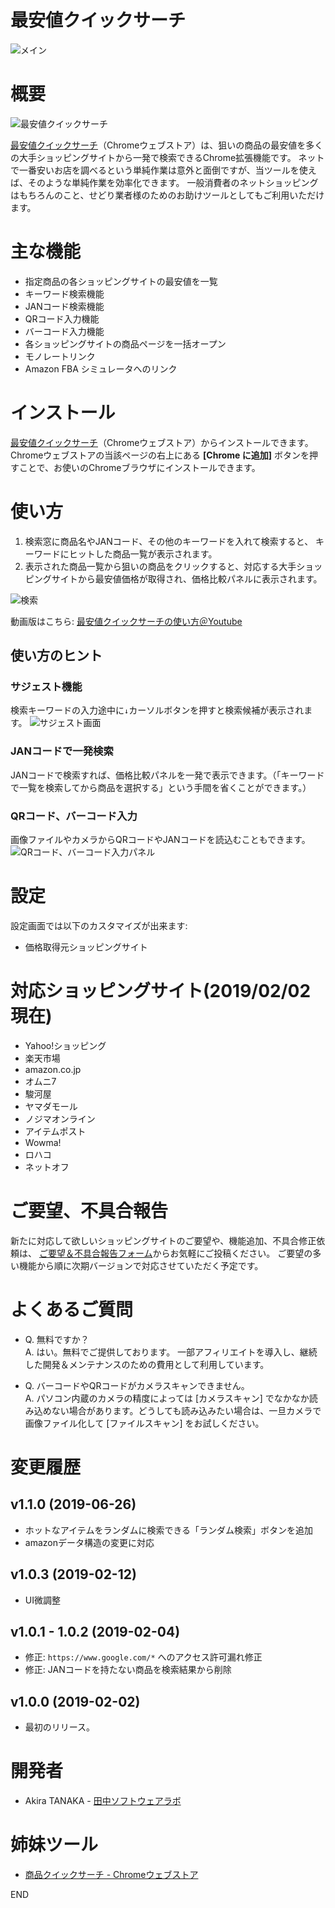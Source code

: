 # 最安値クイックサーチ

![メイン](https://lh3.googleusercontent.com/WjGzD_FDbyRtH5D5Y4-HSYF1_f5AFDgZe-jHYpw_eLJW65e9sQJyMibpUUfK_5lLe61ho0BRfg=w640-h400-e365)

# 概要

![最安値クイックサーチ](https://lh3.googleusercontent.com/ezYyGPO2wWJ5EJxnYDIDTA7dAoHgtfgMAoFV_mVc7_5k5DVC1SVe0WegS47ClxbYaZVle9nFNw=w48-h48-e365)

[最安値クイックサーチ](https://chrome.google.com/webstore/detail/%E6%9C%80%E5%AE%89%E5%80%A4%E3%82%AF%E3%82%A4%E3%83%83%E3%82%AF%E3%82%B5%E3%83%BC%E3%83%81/heclgjpfjbknmdpeleagfoplinlkbldk)（Chromeウェブストア）は、狙いの商品の最安値を多くの大手ショッピングサイトから一発で検索できるChrome拡張機能です。
ネットで一番安いお店を調べるという単純作業は意外と面倒ですが、当ツールを使えば、そのような単純作業を効率化できます。
一般消費者のネットショッピングはもちろんのこと、せどり業者様のためのお助けツールとしてもご利用いただけます。

# 主な機能

+ 指定商品の各ショッピングサイトの最安値を一覧
+ キーワード検索機能
+ JANコード検索機能
+ QRコード入力機能
+ バーコード入力機能
+ 各ショッピングサイトの商品ページを一括オープン
+ モノレートリンク
+ Amazon FBA シミュレータへのリンク

# インストール

[最安値クイックサーチ](https://chrome.google.com/webstore/detail/%E6%9C%80%E5%AE%89%E5%80%A4%E3%82%AF%E3%82%A4%E3%83%83%E3%82%AF%E3%82%B5%E3%83%BC%E3%83%81/heclgjpfjbknmdpeleagfoplinlkbldk)（Chromeウェブストア）からインストールできます。Chromeウェブストアの当該ページの右上にある **[Chrome に追加]** ボタンを押すことで、お使いのChromeブラウザにインストールできます。


# 使い方

1. 検索窓に商品名やJANコード、その他のキーワードを入れて検索すると、 キーワードにヒットした商品一覧が表示されます。 
1. 表示された商品一覧から狙いの商品をクリックすると、対応する大手ショッピングサイトから最安値価格が取得され、価格比較パネルに表示されます。

![検索](https://lh3.googleusercontent.com/6a4tWBTsrmxWgsojDSi5H4-q3ddwrWiuclZsuZqcHD1kmTS34drtQ9rbXuAVhvJci-c6t0Gu=w640-h400-e365)

動画版はこちら: [最安値クイックサーチの使い方＠Youtube](https://youtu.be/ALQfY0xb37I)

## 使い方のヒント

### サジェスト機能 
検索キーワードの入力途中に`↓`カーソルボタンを押すと検索候補が表示されます。 ![サジェスト画面](https://lh3.googleusercontent.com/X7kidioFGUV7NDoid81Ge5UgJnAqsN7gIaHI7SPcaAVMmnqrsd1VJWAFDMlDBRMAtBU-LFhmmg=w640-h400-e365)

### JANコードで一発検索

JANコードで検索すれば、価格比較パネルを一発で表示できます。（「キーワードで一覧を検索してから商品を選択する」という手間を省くことができます。）

### QRコード、バーコード入力
画像ファイルやカメラからQRコードやJANコードを読込むこともできます。 ![QRコード、バーコード入力パネル](https://lh3.googleusercontent.com/3J9XHA0jtcwP9sgZZp6vHKpQiI34Y8AfOWJ0laj7Zc23Gu7nYCKgHc-9H9pM2K3zUxiSIDQiZA=w640-h400-e365)


# 設定

設定画面では以下のカスタマイズが出来ます:

- 価格取得元ショッピングサイト


# 対応ショッピングサイト(2019/02/02現在)

- Yahoo!ショッピング
- 楽天市場
- amazon.co.jp
- オムニ7
- 駿河屋
- ヤマダモール
- ノジマオンライン
- アイテムポスト
- Wowma!
- ロハコ
- ネットオフ

# ご要望、不具合報告

新たに対応して欲しいショッピングサイトのご要望や、機能追加、不具合修正依頼は、
[ご要望＆不具合報告フォーム](https://docs.google.com/forms/d/e/1FAIpQLSe2ER1K61J7OhoUbxa_NXVvRU7TzEJitczn_mxaYMyMXfjxsw/viewform
)からお気軽にご投稿ください。
ご要望の多い機能から順に次期バージョンで対応させていただく予定です。

# よくあるご質問

- Q. 無料ですか？  
A. はい。無料でご提供しております。
一部アフィリエイトを導入し、継続した開発＆メンテナンスのための費用として利用しています。

- Q. バーコードやQRコードがカメラスキャンできません。  
A. パソコン内蔵のカメラの精度によっては [カメラスキャン] でなかなか読み込めない場合があります。どうしても読み込みたい場合は、一旦カメラで画像ファイル化して [ファイルスキャン] をお試しください。

# 変更履歴

## v1.1.0 (2019-06-26)

- ホットなアイテムをランダムに検索できる「ランダム検索」ボタンを追加
- amazonデータ構造の変更に対応

## v1.0.3 (2019-02-12)

- UI微調整

## v1.0.1 - 1.0.2 (2019-02-04)

- 修正: `https://www.google.com/*` へのアクセス許可漏れ修正
- 修正: JANコードを持たない商品を検索結果から削除

## v1.0.0 (2019-02-02)

- 最初のリリース。


# 開発者

- Akira TANAKA - [田中ソフトウェアラボ](http://mint.pepper.jp/)

# 姉妹ツール

- [商品クイックサーチ - Chromeウェブストア](https://chrome.google.com/webstore/detail/%E5%95%86%E5%93%81%E3%82%AF%E3%82%A4%E3%83%83%E3%82%AF%E3%82%B5%E3%83%BC%E3%83%81/kjfepeodhkhfedffhaobhgghmmnedbih)


END